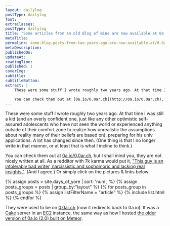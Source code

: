 ```yaml
---
layout: dailylog
postType: dailylog
font:
extraClasses:
postType: dailylog
title: "Some articles from an old Blog of mine are now available at 0a.io/0.0ar.ch"
metaTitle:
permalink: some-blog-posts-from-two-years-ago-are-now-available-at/0.0ar.ch
metaDescription:
publishedOn:
updateAt:
readingTime:
published: 1
coverImg:
subtitle:
subtitleBottom:
extract: |
    These were some stuff I wrote roughly two years ago. At that time I was still a kid (and an overly confident one, just like any other optimistic self-assured adolescents who have not seen the world or experienced anything outside of their comfort zone to realize how unrealistic the assumptions about reality many of their beliefs are based on), preparing for his univ applications. A lot has changed since then. (One thing is that I no longer write in that manner, or at least that is what I incline to think.)

    You can check them out at [0a.io/0.0ar.ch](http://0a.io/0.0ar.ch), but mind you, they are not so nicely written. As a redditor with 7k karma would put it, ["This guy is an intolerably bad writer, narcissistic and sophomoric and lacking real insights."](http://www.reddit.com/r/lifehack/comments/1v943g/how_to_excel_at_anything_in_life_the_key_here_is/). (And I agree.) Or simply click on the pictures & links below:
---
```


These were some stuff I wrote roughly two years ago. At that time I was still a kid (and an overly confident one, just like any other optimistic self-assured adolescents who have not seen the world or experienced anything outside of their comfort zone to realize how unrealistic the assumptions about reality many of their beliefs are based on), preparing for his univ applications. A lot has changed since then. (One thing is that I no longer write in that manner, or at least that is what I incline to think.)

You can check them out at [0a.io/0.0ar.ch](http://0a.io/0.0ar.ch), but I shall mind you, they are not nicely written at all. As a redditor with 7k karma would put it, ["This guy is an intolerably bad writer, narcissistic and sophomoric and lacking real insights."](http://www.reddit.com/r/lifehack/comments/1v943g/how_to_excel_at_anything_in_life_the_key_here_is/). (And I agree.) Or simply click on the pictures & links below:

{% assign posts =  site.days_of_yore | sort: 'num', %}
{% assign posts_groups = posts | group_by:"layout" %}
{% for posts_group in posts_groups %}
{% assign listFilterName = "article" %}
{% include list.html %}
{% endfor %}

They were used to be on [0.0ar.ch](http://0.0ar.ch) (now it redirects back to 0a.io). It was a [Cake](http://cakephp.org) server in an [EC2](aws.amazon.com/ec2/) instance, the same way as how I hosted [the older version of 0a.io (2.0) built on Meteor](https://github.com/0a-/0a).



